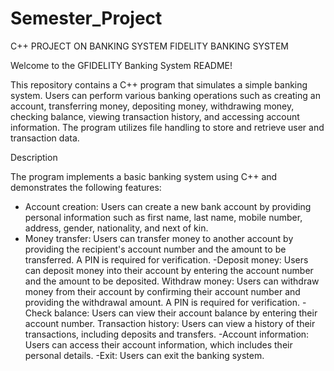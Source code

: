 # Semester_Project
C++ PROJECT ON BANKING SYSTEM
                                       FIDELITY BANKING SYSTEM

Welcome to the GFIDELITY Banking System README!

This repository contains a C++ program that simulates a simple banking system. Users can perform various banking operations such as creating an account, transferring money, depositing money, withdrawing money, checking balance, viewing transaction history, and accessing account information. The program utilizes file handling to store and retrieve user and transaction data.

Description

The program implements a basic banking system using C++ and demonstrates the following features:
- Account creation: Users can create a new bank account by providing personal information such as first name, last name, mobile number, address, gender, nationality, and next of kin.
- Money transfer: Users can transfer money to another account by providing the recipient's account number and the amount to be transferred. A PIN is required for verification.
-Deposit money: Users can deposit money into their account by entering the account number and the amount to be deposited.
    Withdraw money: Users can withdraw money from their account by confirming their account number and providing the withdrawal amount. A PIN is required for verification.
-Check balance: Users can view their account balance by entering their account number.
    Transaction history: Users can view a history of their transactions, including deposits and transfers.
-Account information: Users can access their account information, which includes their personal details.
-Exit: Users can exit the banking system.
